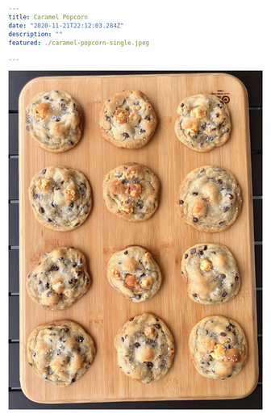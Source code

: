 ```yaml
---
title: Caramel Popcorn 
date: "2020-11-21T22:12:03.284Z"
description: ""
featured: ./caramel-popcorn-single.jpeg

---
```


![Look at all of those  cookies!](./caramel-popcorn-plate.JPG)